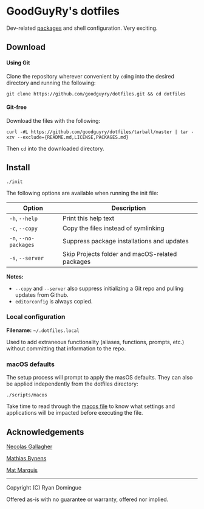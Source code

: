 # GoodGuyRy's dotfiles

Dev-related [packages](scripts/) and shell configuration. Very exciting.


## Download


#### Using Git

Clone the repository wherever convenient by ```cd```ing into the desired directory and running the following:

```shell
git clone https://github.com/goodguyry/dotfiles.git && cd dotfiles
```


#### Git-free

Download the files with the following:

```shell
curl -#L https://github.com/goodguyry/dotfiles/tarball/master | tar -xzv --exclude={README.md,LICENSE,PACKAGES.md}
```

Then ```cd``` into the downloaded directory.


## Install

```shell
./init
```


The following options are available when running the init file:

| Option                | Description                                    |
|-----------------------|------------------------------------------------|
| `-h`, `--help`        | Print this help text                           |
| `-c`, `--copy`        | Copy the files instead of symlinking           |
| `-n`, `--no-packages` | Suppress package installations and updates     |
| `-s`, `--server`      | Skip Projects folder and macOS-related packages |

**Notes:**
- `--copy` and `--server` also suppress initializing a Git repo and pulling updates from Github.
- `editorconfig` is always copied.


### Local configuration

**Filename:** `~/.dotfiles.local`

Used to add extraneous functionality (aliases, functions, prompts, etc.) without committing that information to the repo.


### macOS defaults

The setup process will prompt to apply the masOS defaults. They can also be applied independently from the dotfiles directory:

```
./scripts/macos
```

Take time to read through the [macos file](scripts/macos) to know what settings and applications will be impacted before executing the file.


## Acknowledgements

[Necolas Gallagher](http://github.com/necolas/dotfiles)

[Mathias Bynens](http://github.com/mathiasbynens/dotfiles)

[Mat Marquis](https://github.com/wilto/)

---

Copyright (C) Ryan Domingue

Offered as-is with no guarantee or warranty, offered nor implied.
